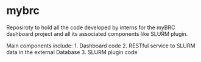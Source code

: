 # mybrc

Reposiroty to hold all the code developed by interns for the myBRC dashboard project and all its associated components like SLURM plugin.

Main components include:
	1. Dashboard code
	2. RESTful service to SLURM data in the external Database
	3. SLURM plugin code

